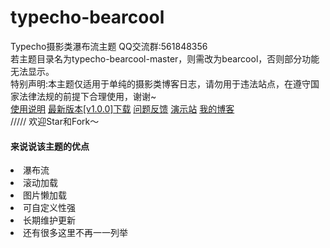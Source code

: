 # typecho-bearcool
Typecho摄影类瀑布流主题
QQ交流群:561848356<br>
<a>若主题目录名为typecho-bearcool-master，则需改为bearcool，否则部分功能无法显示。</a><br>
<a>特别声明:本主题仅适用于单纯的摄影类博客日志，请勿用于违法站点，在遵守国家法律法规的前提下合理使用，谢谢~</a><br>
<a href="https://www.coder-bear.com/Typecho/bearcool.html">使用说明</a>
<a href="https://github.com/whitebearcode/typecho-bearcool/releases/download/v1.0.0/Bearcool_v1.0.0.zip">最新版本[v1.0.0]下载</a>
<a href = "https://support.qq.com/products/314782">问题反馈</a>
<a href = "http://bearcool.typecho.bearlab.in">演示站</a>
<a href = "https://www.coder-bear.com/">我的博客</a><br>
/////
欢迎Star和Fork～<br>
<h4>来说说该主题的优点</h4>
<li>瀑布流</li>
<li>滚动加载</li>
<li>图片懒加载</li>
<li>可自定义性强</li>
<li>长期维护更新</li>
<li>还有很多这里不再一一列举</li>
